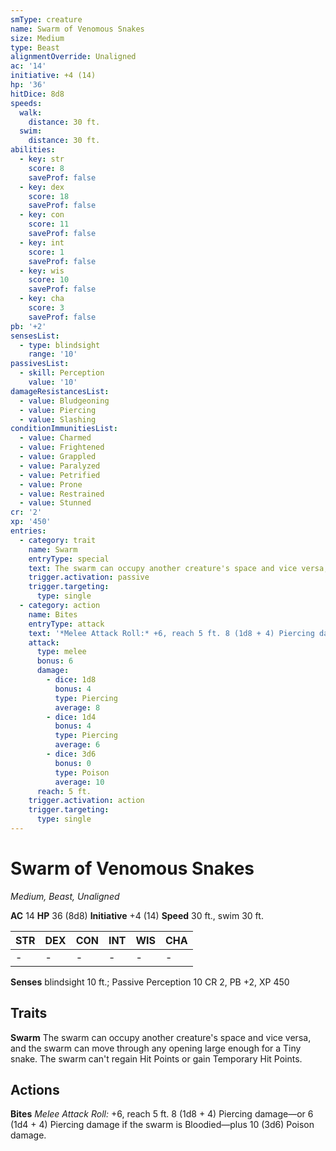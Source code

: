 ```yaml
---
smType: creature
name: Swarm of Venomous Snakes
size: Medium
type: Beast
alignmentOverride: Unaligned
ac: '14'
initiative: +4 (14)
hp: '36'
hitDice: 8d8
speeds:
  walk:
    distance: 30 ft.
  swim:
    distance: 30 ft.
abilities:
  - key: str
    score: 8
    saveProf: false
  - key: dex
    score: 18
    saveProf: false
  - key: con
    score: 11
    saveProf: false
  - key: int
    score: 1
    saveProf: false
  - key: wis
    score: 10
    saveProf: false
  - key: cha
    score: 3
    saveProf: false
pb: '+2'
sensesList:
  - type: blindsight
    range: '10'
passivesList:
  - skill: Perception
    value: '10'
damageResistancesList:
  - value: Bludgeoning
  - value: Piercing
  - value: Slashing
conditionImmunitiesList:
  - value: Charmed
  - value: Frightened
  - value: Grappled
  - value: Paralyzed
  - value: Petrified
  - value: Prone
  - value: Restrained
  - value: Stunned
cr: '2'
xp: '450'
entries:
  - category: trait
    name: Swarm
    entryType: special
    text: The swarm can occupy another creature's space and vice versa, and the swarm can move through any opening large enough for a Tiny snake. The swarm can't regain Hit Points or gain Temporary Hit Points.
    trigger.activation: passive
    trigger.targeting:
      type: single
  - category: action
    name: Bites
    entryType: attack
    text: '*Melee Attack Roll:* +6, reach 5 ft. 8 (1d8 + 4) Piercing damage—or 6 (1d4 + 4) Piercing damage if the swarm is Bloodied—plus 10 (3d6) Poison damage.'
    attack:
      type: melee
      bonus: 6
      damage:
        - dice: 1d8
          bonus: 4
          type: Piercing
          average: 8
        - dice: 1d4
          bonus: 4
          type: Piercing
          average: 6
        - dice: 3d6
          bonus: 0
          type: Poison
          average: 10
      reach: 5 ft.
    trigger.activation: action
    trigger.targeting:
      type: single
---
```


# Swarm of Venomous Snakes
*Medium, Beast, Unaligned*

**AC** 14
**HP** 36 (8d8)
**Initiative** +4 (14)
**Speed** 30 ft., swim 30 ft.

| STR | DEX | CON | INT | WIS | CHA |
| --- | --- | --- | --- | --- | --- |
| - | - | - | - | - | - |

**Senses** blindsight 10 ft.; Passive Perception 10
CR 2, PB +2, XP 450

## Traits

**Swarm**
The swarm can occupy another creature's space and vice versa, and the swarm can move through any opening large enough for a Tiny snake. The swarm can't regain Hit Points or gain Temporary Hit Points.

## Actions

**Bites**
*Melee Attack Roll:* +6, reach 5 ft. 8 (1d8 + 4) Piercing damage—or 6 (1d4 + 4) Piercing damage if the swarm is Bloodied—plus 10 (3d6) Poison damage.
